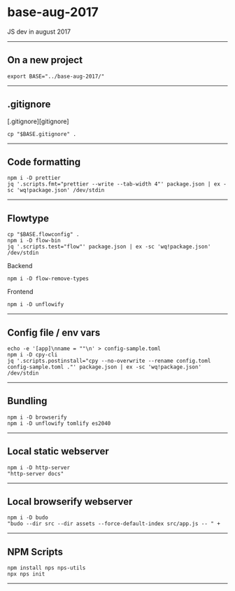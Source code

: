 # base-aug-2017
JS dev in august 2017


-----

## On a new project

```
export BASE="../base-aug-2017/"
```

-----

## .gitignore

[.gitignore][gitignore]

```
cp "$BASE.gitignore" .
```

-----

## Code formatting

```
npm i -D prettier
jq '.scripts.fmt="prettier --write --tab-width 4"' package.json | ex -sc 'wq!package.json' /dev/stdin
```

-----

## Flowtype

```
cp "$BASE.flowconfig" .
npm i -D flow-bin
jq '.scripts.test="flow"' package.json | ex -sc 'wq!package.json' /dev/stdin
```

Backend

```
npm i -D flow-remove-types
```

Frontend

```
npm i -D unflowify

```
-----

## Config file / env vars

```
echo -e '[app]\nname = ""\n' > config-sample.toml
npm i -D cpy-cli
jq '.scripts.postinstall="cpy --no-overwrite --rename config.toml config-sample.toml ."' package.json | ex -sc 'wq!package.json' /dev/stdin
```

-----

## Bundling

```
npm i -D browserify
npm i -D unflowify tomlify es2040
```

-----

## Local static webserver

```
npm i -D http-server
"http-server docs"
```

-----

## Local browserify webserver

```
npm i -D budo
"budo --dir src --dir assets --force-default-index src/app.js -- " +
```

-----

## NPM Scripts

```
npm install nps nps-utils
npx nps init
```

-----

